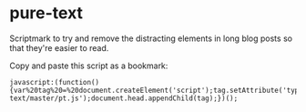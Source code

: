 pure-text
=========

Scriptmark to try and remove the distracting elements in long blog posts so that they're easier to read.

Copy and paste this script as a bookmark:

```
javascript:(function(){var%20tag%20=%20document.createElement('script');tag.setAttribute('type','text/javascript');tag.setAttribute('src','https://raw.githubusercontent.com/thaggie/pure-text/master/pt.js');document.head.appendChild(tag);})();
```